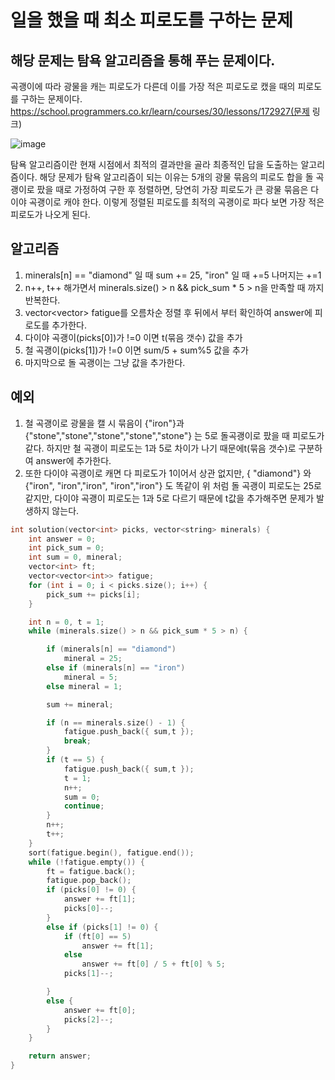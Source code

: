 일을 했을 때 최소 피로도를 구하는 문제
===========
## 해당 문제는 탐욕 알고리즘을 통해 푸는 문제이다.
곡괭이에 따라 광물을 캐는 피로도가 다른데 이를 가장 적은 피로도로 캤을 때의 피로도를 구하는 문제이다.
https://school.programmers.co.kr/learn/courses/30/lessons/172927(문제 링크)

![image](https://github.com/Sersoc/C-Algorithm/assets/45021157/6a0a1688-732e-4ca7-acf5-605c8772dd34)

탐욕 알고리즘이란 현재 시점에서 최적의 결과만을 골라 최종적인 답을 도출하는 알고리즘이다.
해당 문제가 탐욕 알고리즘이 되는 이유는 5개의 광물 묶음의 피로도 합을 돌 곡괭이로 팠을 때로 가정하여 구한 후 정렬하면, 
당연히 가장 피로도가 큰 광물 묶음은 다이야 곡괭이로 캐야 한다. 이렇게 정렬된 피로도를 최적의 곡괭이로 파다 보면 가장 적은 피로도가 나오게 된다.
## 알고리즘
1. minerals[n] == "diamond" 일 때 sum += 25, "iron" 일 때 +=5 나머지는 +=1
2. n++, t++ 해가면서 minerals.size() > n && pick_sum * 5 > n을 만족할 때 까지 반복한다.
3. vector<vector<int>> fatigue를 오름차순 정렬 후 뒤에서 부터 확인하여 answer에 피로도를 추가한다.
4. 다이야 곡괭이(picks[0])가 !=0 이면 t(묶음 갯수) 값을 추가
5. 철 곡괭이(picks[1])가 !=0 이면 sum/5 + sum%5 값을 추가
6. 마지막으로 돌 곡괭이는 그냥 값을 추가한다.

## 예외
1. 철 곡괭이로 광물을 캘 시 묶음이 {"iron"}과 {"stone","stone","stone","stone","stone"} 는 5로 돌곡괭이로 팠을 때 피로도가 같다. 하지만 철 곡괭이 피로도는 1과 5로 차이가 나기 때문에t(묶음 갯수)로 구분하여 answer에 추가한다.
2. 또한 다이야 곡괭이로 캐면 다 피로도가 1이어서 상관 없지만, { "diamond"} 와 {"iron", "iron","iron", "iron","iron"} 도 똑같이 위 처럼 돌 곡괭이 피로도는 25로 같지만, 다이야 곡괭이 피로도는 1과 5로 다르기 때문에 t값을 추가해주면 문제가 발생하지 않는다.

```C++
int solution(vector<int> picks, vector<string> minerals) {
    int answer = 0;
    int pick_sum = 0;
    int sum = 0, mineral;
    vector<int> ft;
    vector<vector<int>> fatigue;
    for (int i = 0; i < picks.size(); i++) {
        pick_sum += picks[i];
    }

    int n = 0, t = 1;
    while (minerals.size() > n && pick_sum * 5 > n) {

        if (minerals[n] == "diamond")
            mineral = 25;
        else if (minerals[n] == "iron")
            mineral = 5;
        else mineral = 1;

        sum += mineral;

        if (n == minerals.size() - 1) {
            fatigue.push_back({ sum,t });
            break;
        }
        if (t == 5) {
            fatigue.push_back({ sum,t });
            t = 1;
            n++;
            sum = 0;
            continue;
        }
        n++;
        t++;
    }
    sort(fatigue.begin(), fatigue.end());
    while (!fatigue.empty()) {
        ft = fatigue.back();
        fatigue.pop_back();
        if (picks[0] != 0) {
            answer += ft[1];
            picks[0]--;
        }
        else if (picks[1] != 0) {
            if (ft[0] == 5)
                answer += ft[1];
            else
                answer += ft[0] / 5 + ft[0] % 5;
            picks[1]--;

        }
        else {
            answer += ft[0];
            picks[2]--;
        }
    }

    return answer;
}

```
